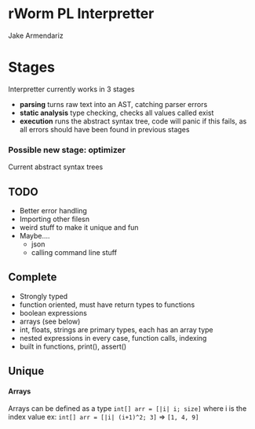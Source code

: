 # rWorm PL Interpretter
Jake Armendariz


# Stages
Interpretter currently works in 3 stages
- **parsing** turns raw text into an AST, catching parser errors
- **static analysis** type checking, checks all values called exist
- **execution** runs the abstract syntax tree, code will panic if this fails, as all errors should have been found in previous stages

### Possible new stage: optimizer
Current abstract syntax trees

## TODO
- Better error handling
- Importing other filesn 
- weird stuff to make it unique and fun
- Maybe....
    - json
    - calling command line stuff

## Complete
- Strongly typed
- function oriented, must have return types to functions
- boolean expressions
- arrays (see below)
- int, floats, strings are primary types, each has an array type
- nested expressions in every case, function calls, indexing
- built in functions, print(), assert()

## Unique
#### Arrays
Arrays can be defined as a type `int[] arr = [|i| i; size]` where i is the index value ex: `int[] arr = [|i| (i+1)^2; 3]` => `[1, 4, 9]` 
